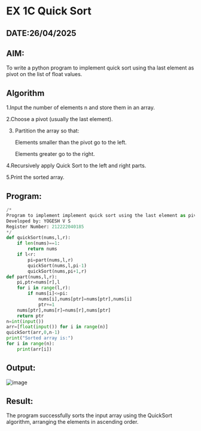 # EX 1C Quick Sort
## DATE:26/04/2025
## AIM:
To write a python program to implement quick sort using tha last element as pivot on the list of float values.

## Algorithm
1.Input the number of elements n and store them in an array.

2.Choose a pivot (usually the last element).

3. Partition the array so that:

    Elements smaller than the pivot go to the left.

    Elements greater go to the right.

4.Recursively apply Quick Sort to the left and right parts.

5.Print the sorted array.

  

## Program:
```py
/*
Program to implement implement quick sort using the last element as pivot on the list of float values.
Developed by: YOGESH V S
Register Number: 212222040185 
*/
def quickSort(nums,l,r):
    if len(nums)==1:
        return nums
    if l<r:
        pi=part(nums,l,r)
        quickSort(nums,l,pi-1)
        quickSort(nums,pi+1,r)
def part(nums,l,r):
    pi,ptr=nums[r],l
    for i in range(l,r):
        if nums[i]<=pi:
            nums[i],nums[ptr]=nums[ptr],nums[i]
            ptr+=1
    nums[ptr],nums[r]=nums[r],nums[ptr]
    return ptr
n=int(input())
arr=[float(input()) for i in range(n)]
quickSort(arr,0,n-1) 
print("Sorted array is:")
for i in range(n):
    print(arr[i])
```

## Output:
![image](https://github.com/user-attachments/assets/49a74a57-3344-475c-aa12-ca5cabcf8628)



## Result:
The program successfully sorts the input array using the QuickSort algorithm, arranging the elements in ascending order.
